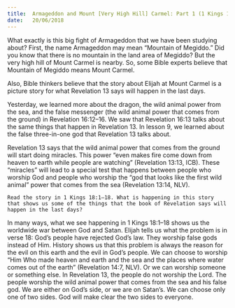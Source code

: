 ```yaml
---
title:  Armageddon and Mount [Very High Hill] Carmel: Part 1 (1 Kings 18:1–18)
date:   20/06/2018
---
```


What exactly is this big fight of Armageddon that we have been studying about? First, the name Armageddon may mean “Mountain of Megiddo.” Did you know that there is no mountain in the land area of Megiddo? But the very high hill of Mount Carmel is nearby. So, some Bible experts believe that Mountain of Megiddo means Mount Carmel.

Also, Bible thinkers believe that the story about Elijah at Mount Carmel is a picture story for what Revelation 13 says will happen in the last days.

Yesterday, we learned more about the dragon, the wild animal power from the sea, and the false messenger (the wild animal power that comes from the ground) in Revelation 16:12–16. We saw that Revelation 16:13 talks about the same things that happen in Revelation 13. In lesson 9, we learned about the false three-in-one god that Revelation 13 talks about.

Revelation 13 says that the wild animal power that comes from the ground will start doing miracles. This power “even makes fire come down from heaven to earth while people are watching” (Revelation 13:13, ICB). These “miracles” will lead to a special test that happens between people who worship God and people who worship the “god that looks like the first wild animal” power that comes from the sea (Revelation 13:14, NLV).

`Read the story in 1 Kings 18:1–18. What is happening in this story that shows us some of the things that the book of Revelation says will happen in the last days?`

In many ways, what we see happening in 1 Kings 18:1–18 shows us the worldwide war between God and Satan. Elijah tells us what the problem is in verse 18: God’s people have rejected God’s law. They worship false gods instead of Him. History shows us that this problem is always the reason for the evil on this earth and the evil in God’s people. We can choose to worship “Him Who made heaven and earth and the sea and the places where water comes out of the earth” (Revelation 14:7, NLV). Or we can worship someone or something else. In Revelation 13, the people do not worship the Lord. The people worship the wild animal power that comes from the sea and his false god. We are either on God’s side, or we are on Satan’s. We can choose only one of two sides. God will make clear the two sides to everyone.
